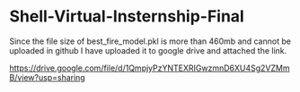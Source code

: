 # Shell-Virtual-Insternship-Final

Since the file size of best_fire_model.pkl is more than 460mb and cannot be uploaded in github I have uploaded it to google drive and attached the link.

https://drive.google.com/file/d/1QmpjyPzYNTEXRIGwzmnD6XU4Sg2VZMmB/view?usp=sharing
